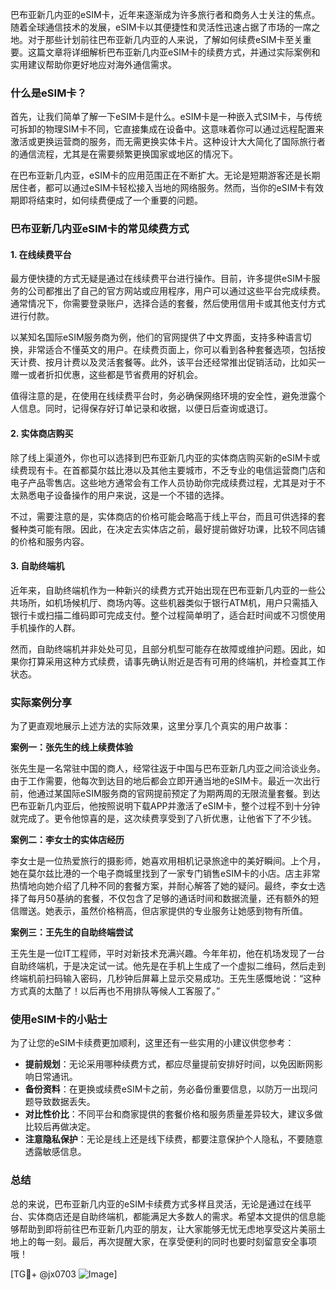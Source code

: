 巴布亚新几内亚的eSIM卡，近年来逐渐成为许多旅行者和商务人士关注的焦点。随着全球通信技术的发展，eSIM卡以其便捷性和灵活性迅速占据了市场的一席之地。对于那些计划前往巴布亚新几内亚的人来说，了解如何续费eSIM卡至关重要。这篇文章将详细解析巴布亚新几内亚eSIM卡的续费方式，并通过实际案例和实用建议帮助你更好地应对海外通信需求。

### 什么是eSIM卡？

首先，让我们简单了解一下eSIM卡是什么。eSIM卡是一种嵌入式SIM卡，与传统可拆卸的物理SIM卡不同，它直接集成在设备中。这意味着你可以通过远程配置来激活或更换运营商的服务，而无需更换实体卡片。这种设计大大简化了国际旅行者的通信流程，尤其是在需要频繁更换国家或地区的情况下。

在巴布亚新几内亚，eSIM卡的应用范围正在不断扩大。无论是短期游客还是长期居住者，都可以通过eSIM卡轻松接入当地的网络服务。然而，当你的eSIM卡有效期即将结束时，如何续费便成了一个重要的问题。

### 巴布亚新几内亚eSIM卡的常见续费方式

#### 1. 在线续费平台

最方便快捷的方式无疑是通过在线续费平台进行操作。目前，许多提供eSIM卡服务的公司都推出了自己的官方网站或应用程序，用户可以通过这些平台完成续费。通常情况下，你需要登录账户，选择合适的套餐，然后使用信用卡或其他支付方式进行付款。

以某知名国际eSIM服务商为例，他们的官网提供了中文界面，支持多种语言切换，非常适合不懂英文的用户。在续费页面上，你可以看到各种套餐选项，包括按天计费、按月计费以及灵活套餐等。此外，该平台还经常推出促销活动，比如买一赠一或者折扣优惠，这些都是节省费用的好机会。

值得注意的是，在使用在线续费平台时，务必确保网络环境的安全性，避免泄露个人信息。同时，记得保存好订单记录和收据，以便日后查询或退订。

#### 2. 实体商店购买

除了线上渠道外，你也可以选择到巴布亚新几内亚的实体商店购买新的eSIM卡或续费现有卡。在首都莫尔兹比港以及其他主要城市，不乏专业的电信运营商门店和电子产品零售店。这些地方通常会有工作人员协助你完成续费过程，尤其是对于不太熟悉电子设备操作的用户来说，这是一个不错的选择。

不过，需要注意的是，实体商店的价格可能会略高于线上平台，而且可供选择的套餐种类可能有限。因此，在决定去实体店之前，最好提前做好功课，比较不同店铺的价格和服务内容。

#### 3. 自助终端机

近年来，自助终端机作为一种新兴的续费方式开始出现在巴布亚新几内亚的一些公共场所，如机场候机厅、商场内等。这些机器类似于银行ATM机，用户只需插入银行卡或扫描二维码即可完成支付。整个过程简单明了，适合赶时间或不习惯使用手机操作的人群。

然而，自助终端机并非处处可见，且部分机型可能存在故障或维护问题。因此，如果你打算采用这种方式续费，请事先确认附近是否有可用的终端机，并检查其工作状态。

### 实际案例分享

为了更直观地展示上述方法的实际效果，这里分享几个真实的用户故事：

**案例一：张先生的线上续费体验**

张先生是一名常驻中国的商人，经常往返于中国与巴布亚新几内亚之间洽谈业务。由于工作需要，他每次到达目的地后都会立即开通当地的eSIM卡。最近一次出行前，他通过某国际eSIM服务商的官网提前预定了为期两周的无限流量套餐。到达巴布亚新几内亚后，他按照说明下载APP并激活了eSIM卡，整个过程不到十分钟就完成了。更令他惊喜的是，这次续费享受到了八折优惠，让他省下了不少钱。

**案例二：李女士的实体店经历**

李女士是一位热爱旅行的摄影师，她喜欢用相机记录旅途中的美好瞬间。上个月，她在莫尔兹比港的一个电子商城里找到了一家专门销售eSIM卡的小店。店主非常热情地向她介绍了几种不同的套餐方案，并耐心解答了她的疑问。最终，李女士选择了每月50基纳的套餐，不仅包含了足够的通话时间和数据流量，还有额外的短信赠送。她表示，虽然价格稍高，但店家提供的专业服务让她感到物有所值。

**案例三：王先生的自助终端尝试**

王先生是一位IT工程师，平时对新技术充满兴趣。今年年初，他在机场发现了一台自助终端机，于是决定试一试。他先是在手机上生成了一个虚拟二维码，然后走到终端机前扫码输入密码，几秒钟后屏幕上显示交易成功。王先生感慨地说：“这种方式真的太酷了！以后再也不用排队等候人工客服了。”

### 使用eSIM卡的小贴士

为了让您的eSIM卡续费更加顺利，这里还有一些实用的小建议供您参考：

- **提前规划**：无论采用哪种续费方式，都应尽量提前安排好时间，以免因断网影响日常通讯。
- **备份资料**：在更换或续费eSIM卡之前，务必备份重要信息，以防万一出现问题导致数据丢失。
- **对比性价比**：不同平台和商家提供的套餐价格和服务质量差异较大，建议多做比较后再做决定。
- **注意隐私保护**：无论是线上还是线下续费，都要注意保护个人隐私，不要随意透露敏感信息。

### 总结

总的来说，巴布亚新几内亚的eSIM卡续费方式多样且灵活，无论是通过在线平台、实体商店还是自助终端机，都能满足大多数人的需求。希望本文提供的信息能够帮助到即将前往巴布亚新几内亚的朋友，让大家能够无忧无虑地享受这片美丽土地上的每一刻。最后，再次提醒大家，在享受便利的同时也要时刻留意安全事项哦！

[TG💪+ @jx0703 ![Image](https://github.com/user-attachments/assets/dbca1d08-cadb-493c-b0ec-ad6f7a83f270)]